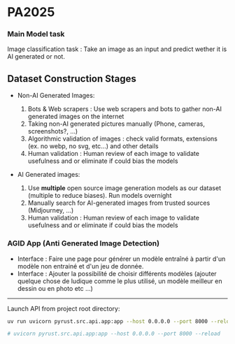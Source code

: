 # PA2025

### Main Model task

Image classification task :
Take an image as an input and predict wether it is AI generated or not.

## Dataset Construction Stages

- Non-AI Generated Images:

  1. Bots & Web scrapers : Use web scrapers and bots to gather non-AI generated images on the internet
  2. Taking non-AI generated pictures manually (Phone, cameras, screenshots?, ...)
  3. Algorithmic validation of images : check valid formats, extensions (ex. no webp, no svg, etc...) and other details
  4. Human validation : Human review of each image to validate usefulness and or eliminate if could bias the models

- AI Generated images:
  1. Use **multiple** open source image generation models as our dataset (multiple to reduce biases). Run models overnight
  2. Manually search for AI-generated images from trusted sources (Midjourney, ...)
  3. Human validation : Human review of each image to validate usefulness and or eliminate if could bias the models

### AGID App (Anti Generated Image Detection)

- Interface : Faire une page pour générer un modèle entraîné à partir d'un modèle non entrainé et d'un jeu de donnée.
- Interface : Ajouter la possibilité de choisir différents modèles (ajouter quelque chose de ludique comme le plus utilisé, un modèle meilleur en dessin ou en photo etc ...)

---
Launch API from project root directory:
```bash
uv run uvicorn pyrust.src.api.app:app --host 0.0.0.0 --port 8000 --reload

# uvicorn pyrust.src.api.app:app --host 0.0.0.0 --port 8000 --reload
```